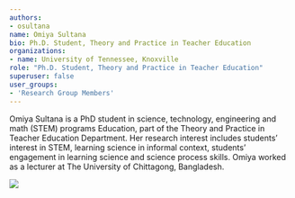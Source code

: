 ```yaml
---
authors: 
- osultana
name: Omiya Sultana
bio: Ph.D. Student, Theory and Practice in Teacher Education
organizations:
- name: University of Tennessee, Knoxville
role: "Ph.D. Student, Theory and Practice in Teacher Education"
superuser: false
user_groups:
- 'Research Group Members'
---
```


Omiya Sultana is a PhD student in science, technology, engineering and math (STEM) programs Education, part of the Theory and Practice in Teacher Education Department. Her research interest includes students’ interest in STEM, learning science in informal context, students’ engagement in learning science and science process skills. Omiya worked as a lecturer at The University of Chittagong, Bangladesh.

<img src="/img/osultana.jpg" style = "max-width:65%"/>
